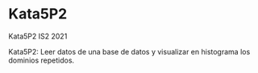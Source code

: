 # Kata5P2
Kata5P2 IS2 2021

Kata5P2: Leer datos de una base de datos y visualizar en histograma los dominios repetidos.

